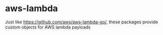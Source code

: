 # aws-lambda

Just like https://github.com/aws/aws-lambda-go/, these packages
provide custom objects for AWS lambda payloads
